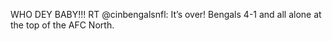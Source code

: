 <!--
id: 210374991
link: http://kevinisom.info/post/210374991/who-dey-baby-rt-cinbengalsnfl-its-over
slug: who-dey-baby-rt-cinbengalsnfl-its-over
date: Mon Oct 12 2009 09:39:39 GMT+1300 (NZDT)
raw: {"blog_name":"kevinisom","id":210374991,"post_url":"http://kevinisom.info/post/210374991/who-dey-baby-rt-cinbengalsnfl-its-over","slug":"who-dey-baby-rt-cinbengalsnfl-its-over","type":"text","date":"2009-10-11 20:39:39 GMT","timestamp":1255293579,"state":"published","format":"html","reblog_key":"Vb5q4ZEi","tags":[],"short_url":"http://tmblr.co/Zw68YyCYX5F","highlighted":[],"feed_item":"http://twitter.com/kev_nz/statuses/4791338701","from_feed_id":"650289","note_count":0,"title":null,"body":"<p>WHO DEY BABY!!! RT @cinbengalsnfl: It&#8217;s over! Bengals 4-1 and all alone at the top of the AFC North.</p>"}
publish: 2009-10-012
tags: 
title: null
-->


WHO DEY BABY!!! RT @cinbengalsnfl: It’s over! Bengals 4-1 and all alone
at the top of the AFC North.


